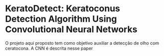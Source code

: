 # KeratoDetect: Keratoconus Detection Algorithm Using Convolutional Neural Networks
O projeto aqui proposto tem como objetivo auxiliar a detecção de olho com ceratocona.
A CNN é descrita nesse paper 
